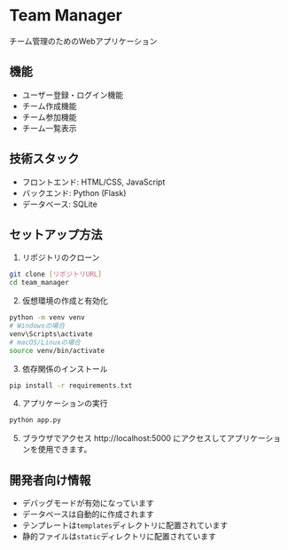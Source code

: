 # Team Manager

チーム管理のためのWebアプリケーション

## 機能

- ユーザー登録・ログイン機能
- チーム作成機能
- チーム参加機能
- チーム一覧表示

## 技術スタック

- フロントエンド: HTML/CSS, JavaScript
- バックエンド: Python (Flask)
- データベース: SQLite

## セットアップ方法

1. リポジトリのクローン
```bash
git clone [リポジトリURL]
cd team_manager
```

2. 仮想環境の作成と有効化
```bash
python -m venv venv
# Windowsの場合
venv\Scripts\activate
# macOS/Linuxの場合
source venv/bin/activate
```

3. 依存関係のインストール
```bash
pip install -r requirements.txt
```

4. アプリケーションの実行
```bash
python app.py
```

5. ブラウザでアクセス
http://localhost:5000 にアクセスしてアプリケーションを使用できます。

## 開発者向け情報

- デバッグモードが有効になっています
- データベースは自動的に作成されます
- テンプレートは`templates`ディレクトリに配置されています
- 静的ファイルは`static`ディレクトリに配置されています 